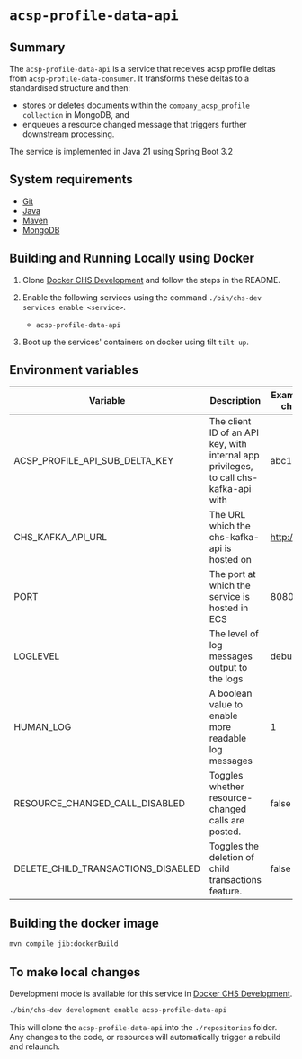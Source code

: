 # `acsp-profile-data-api`

## Summary

The `acsp-profile-data-api` is a service that receives acsp profile deltas from
`acsp-profile-data-consumer`. It transforms these deltas to a standardised structure and then:

* stores or deletes documents within the `company_acsp_profile collection` in MongoDB, and
* enqueues a resource changed message that triggers further downstream processing.

The service is implemented in Java 21 using Spring Boot 3.2

## System requirements

* [Git](https://git-scm.com/downloads)
* [Java](http://www.oracle.com/technetwork/java/javase/downloads)
* [Maven](https://maven.apache.org/download.cgi)
* [MongoDB](https://www.mongodb.com/)

## Building and Running Locally using Docker

1. Clone [Docker CHS Development](https://github.com/companieshouse/docker-chs-development) and
   follow the steps in the
   README.
2. Enable the following services using the command `./bin/chs-dev services enable <service>`.
    * `acsp-profile-data-api`

3. Boot up the services' containers on docker using tilt `tilt up`.

## Environment variables

| Variable                           | Description                                                                           | Example (from docker-chs-development) |
|------------------------------------|---------------------------------------------------------------------------------------|---------------------------------------|
| ACSP_PROFILE_API_SUB_DELTA_KEY     | The client ID of an API key, with internal app privileges, to call chs-kafka-api with | abc123def456ghi789                    |
| CHS_KAFKA_API_URL                  | The URL which the chs-kafka-api is hosted on                                          | http://api.chs.local:4001             |
| PORT                               | The port at which the service is hosted in ECS                                        | 8080                                  |
| LOGLEVEL                           | The level of log messages output to the logs                                          | debug                                 |
| HUMAN_LOG                          | A boolean value to enable more readable log messages                                  | 1                                     |
| RESOURCE_CHANGED_CALL_DISABLED     | Toggles whether resource-changed calls are posted.                                    | false                                 | 
| DELETE_CHILD_TRANSACTIONS_DISABLED | Toggles the deletion of child transactions feature.                                   | false                                 | 

## Building the docker image

```bash
mvn compile jib:dockerBuild
```

## To make local changes

Development mode is available for this service
in [Docker CHS Development](https://github.com/companieshouse/docker-chs-development).

```bash
./bin/chs-dev development enable acsp-profile-data-api
```

This will clone the `acsp-profile-data-api` into the `./repositories` folder. Any changes to the
code, or resources will automatically trigger a rebuild and relaunch.

